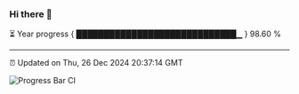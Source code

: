 ### Hi there 👋

⏳ Year progress { █████████████████████████████▁ } 98.60 %

---

⏰ Updated on Thu, 26 Dec 2024 20:37:14 GMT

![Progress Bar CI](https://github.com/IshwaranRudhara/GIT-ACTION/workflows/Progress%20Bar%20CI/badge.svg)
